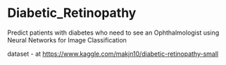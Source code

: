 # Diabetic_Retinopathy
Predict patients with diabetes who need to see an Ophthalmologist using Neural Networks for Image Classification 

dataset - at https://www.kaggle.com/makjn10/diabetic-retinopathy-small
